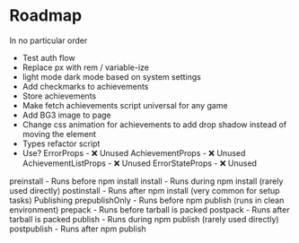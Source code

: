 # Roadmap

In no particular order

- Test auth flow
- Replace px with rem / variable-ize
- light mode dark mode based on system settings
- Add checkmarks to achievements
- Store achievements
- Make fetch achievements script universal for any game
- Add BG3 image to page
- Change css animation for achievements to add drop shadow instead of moving the element
- Types refactor script
- Use?
ErrorProps - ❌ Unused
AchievementProps - ❌ Unused
AchievementListProps - ❌ Unused
ErrorStateProps - ❌ Unused

preinstall - Runs before npm install
install - Runs during npm install (rarely used directly)
postinstall - Runs after npm install (very common for setup tasks)
Publishing
prepublishOnly - Runs before npm publish (runs in clean environment)
prepack - Runs before tarball is packed
postpack - Runs after tarball is packed
publish - Runs during npm publish (rarely used directly)
postpublish - Runs after npm publish
